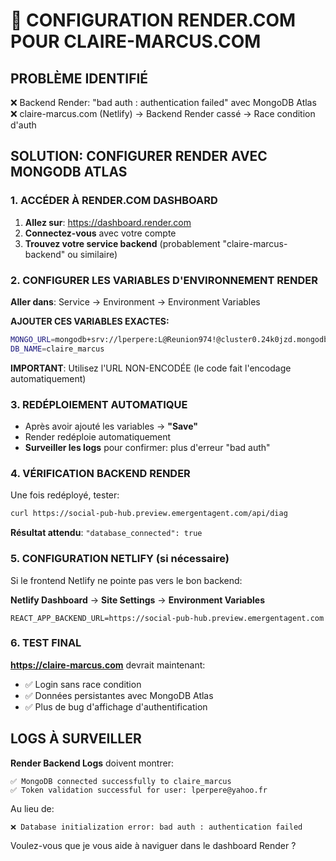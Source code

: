 # 🚀 CONFIGURATION RENDER.COM POUR CLAIRE-MARCUS.COM

## PROBLÈME IDENTIFIÉ
❌ Backend Render: "bad auth : authentication failed" avec MongoDB Atlas
❌ claire-marcus.com (Netlify) → Backend Render cassé → Race condition d'auth

## SOLUTION: CONFIGURER RENDER AVEC MONGODB ATLAS

### 1. ACCÉDER À RENDER.COM DASHBOARD

1. **Allez sur**: https://dashboard.render.com
2. **Connectez-vous** avec votre compte
3. **Trouvez votre service backend** (probablement "claire-marcus-backend" ou similaire)

### 2. CONFIGURER LES VARIABLES D'ENVIRONNEMENT RENDER

**Aller dans**: Service → Environment → Environment Variables

**AJOUTER CES VARIABLES EXACTES:**

```bash
MONGO_URL=mongodb+srv://lperpere:L@Reunion974!@cluster0.24k0jzd.mongodb.net/claire_marcus?retryWrites=true&w=majority&appName=Cluster0
DB_NAME=claire_marcus
```

**IMPORTANT**: Utilisez l'URL NON-ENCODÉE (le code fait l'encodage automatiquement)

### 3. REDÉPLOIEMENT AUTOMATIQUE

- Après avoir ajouté les variables → **"Save"**
- Render redéploie automatiquement
- **Surveiller les logs** pour confirmer: plus d'erreur "bad auth"

### 4. VÉRIFICATION BACKEND RENDER

Une fois redéployé, tester:
```bash
curl https://social-pub-hub.preview.emergentagent.com/api/diag
```

**Résultat attendu**: `"database_connected": true`

### 5. CONFIGURATION NETLIFY (si nécessaire)

Si le frontend Netlify ne pointe pas vers le bon backend:

**Netlify Dashboard** → **Site Settings** → **Environment Variables**
```
REACT_APP_BACKEND_URL=https://social-pub-hub.preview.emergentagent.com
```

### 6. TEST FINAL

**https://claire-marcus.com** devrait maintenant:
- ✅ Login sans race condition
- ✅ Données persistantes avec MongoDB Atlas
- ✅ Plus de bug d'affichage d'authentification

## LOGS À SURVEILLER

**Render Backend Logs** doivent montrer:
```
✅ MongoDB connected successfully to claire_marcus
✅ Token validation successful for user: lperpere@yahoo.fr
```

Au lieu de:
```
❌ Database initialization error: bad auth : authentication failed
```

Voulez-vous que je vous aide à naviguer dans le dashboard Render ?